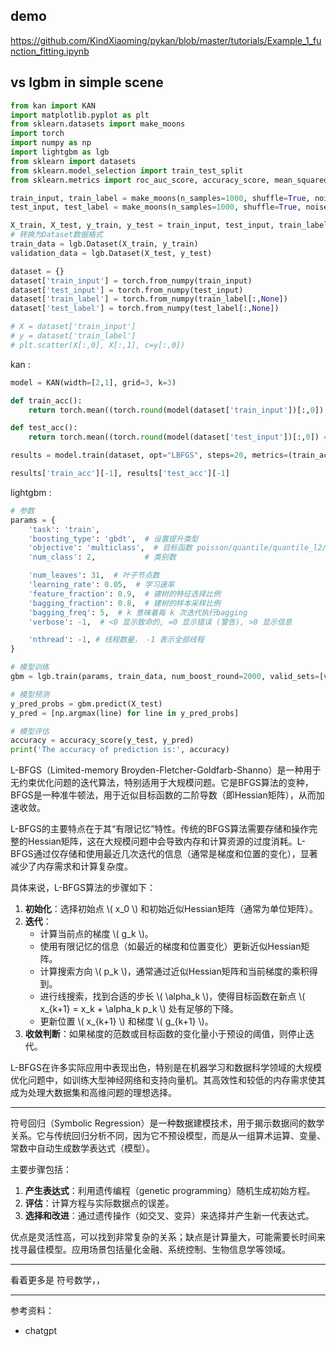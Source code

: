 
## demo

https://github.com/KindXiaoming/pykan/blob/master/tutorials/Example_1_function_fitting.ipynb

## vs lgbm in simple scene

```python
from kan import KAN
import matplotlib.pyplot as plt
from sklearn.datasets import make_moons
import torch
import numpy as np
import lightgbm as lgb
from sklearn import datasets
from sklearn.model_selection import train_test_split
from sklearn.metrics import roc_auc_score, accuracy_score, mean_squared_error

train_input, train_label = make_moons(n_samples=1000, shuffle=True, noise=0.1, random_state=None)
test_input, test_label = make_moons(n_samples=1000, shuffle=True, noise=0.1, random_state=None)

X_train, X_test, y_train, y_test = train_input, test_input, train_label, test_label
# 转换为Dataset数据格式
train_data = lgb.Dataset(X_train, y_train)
validation_data = lgb.Dataset(X_test, y_test)

dataset = {}
dataset['train_input'] = torch.from_numpy(train_input)
dataset['test_input'] = torch.from_numpy(test_input)
dataset['train_label'] = torch.from_numpy(train_label[:,None])
dataset['test_label'] = torch.from_numpy(test_label[:,None])

# X = dataset['train_input']
# y = dataset['train_label']
# plt.scatter(X[:,0], X[:,1], c=y[:,0])
```

kan :

```python
model = KAN(width=[2,1], grid=3, k=3)

def train_acc():
    return torch.mean((torch.round(model(dataset['train_input'])[:,0]) == dataset['train_label'][:,0]).float())

def test_acc():
    return torch.mean((torch.round(model(dataset['test_input'])[:,0]) == dataset['test_label'][:,0]).float())

results = model.train(dataset, opt="LBFGS", steps=20, metrics=(train_acc, test_acc));

results['train_acc'][-1], results['test_acc'][-1]
```

lightgbm :

```python
# 参数
params = {
    'task': 'train',
    'boosting_type': 'gbdt',  # 设置提升类型
    'objective': 'multiclass',  # 目标函数 poisson/quantile/quantile_l2/gamma/binary/multiclass/regression
    'num_class': 2,           # 类别数

    'num_leaves': 31,  # 叶子节点数
    'learning_rate': 0.05,  # 学习速率
    'feature_fraction': 0.9,  # 建树的特征选择比例
    'bagging_fraction': 0.8,  # 建树的样本采样比例
    'bagging_freq': 5,  # k 意味着每 k 次迭代执行bagging
    'verbose': -1,  # <0 显示致命的, =0 显示错误 (警告), >0 显示信息

    'nthread': -1, # 线程数量， -1 表示全部线程 
}

# 模型训练
gbm = lgb.train(params, train_data, num_boost_round=2000, valid_sets=[validation_data], callbacks=[lgb.early_stopping(5)])

# 模型预测
y_pred_probs = gbm.predict(X_test)
y_pred = [np.argmax(line) for line in y_pred_probs]

# 模型评估
accuracy = accuracy_score(y_test, y_pred)
print('The accuracy of prediction is:', accuracy)
```







L-BFGS（Limited-memory Broyden-Fletcher-Goldfarb-Shanno）是一种用于无约束优化问题的迭代算法，特别适用于大规模问题。它是BFGS算法的变种，BFGS是一种准牛顿法，用于近似目标函数的二阶导数（即Hessian矩阵），从而加速收敛。

L-BFGS的主要特点在于其“有限记忆”特性。传统的BFGS算法需要存储和操作完整的Hessian矩阵，这在大规模问题中会导致内存和计算资源的过度消耗。L-BFGS通过仅存储和使用最近几次迭代的信息（通常是梯度和位置的变化），显著减少了内存需求和计算复杂度。

具体来说，L-BFGS算法的步骤如下：

1. **初始化**：选择初始点 \\( x_0 \\) 和初始近似Hessian矩阵（通常为单位矩阵）。
2. **迭代**：
   - 计算当前点的梯度 \\( g_k \\)。
   - 使用有限记忆的信息（如最近的梯度和位置变化）更新近似Hessian矩阵。
   - 计算搜索方向 \\( p_k \\)，通常通过近似Hessian矩阵和当前梯度的乘积得到。
   - 进行线搜索，找到合适的步长 \\( \\alpha_k \\)，使得目标函数在新点 \\( x_{k+1} = x_k + \\alpha_k p_k \\) 处有足够的下降。
   - 更新位置 \\( x_{k+1} \\) 和梯度 \\( g_{k+1} \\)。
3. **收敛判断**：如果梯度的范数或目标函数的变化量小于预设的阈值，则停止迭代。

L-BFGS在许多实际应用中表现出色，特别是在机器学习和数据科学领域的大规模优化问题中，如训练大型神经网络和支持向量机。其高效性和较低的内存需求使其成为处理大数据集和高维问题的理想选择。

-------------

符号回归（Symbolic Regression）是一种数据建模技术，用于揭示数据间的数学关系。它与传统回归分析不同，因为它不预设模型，而是从一组算术运算、变量、常数中自动生成数学表达式（模型）。

主要步骤包括：
1. **产生表达式**：利用遗传编程（genetic programming）随机生成初始方程。
2. **评估**：计算方程与实际数据点的误差。
3. **选择和改进**：通过遗传操作（如交叉、变异）来选择并产生新一代表达式。

优点是灵活性高，可以找到非常复杂的关系；缺点是计算量大，可能需要长时间来找寻最佳模型。应用场景包括量化金融、系统控制、生物信息学等领域。


-------------

看着更多是 符号数学，，


-----------

参考资料：
- chatgpt